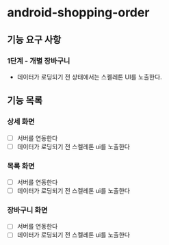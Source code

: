 # android-shopping-order

## 기능 요구 사항

### 1단계 - 개별 장바구니

- 데이터가 로딩되기 전 상태에서는 스켈레톤 UI를 노출한다.

## 기능 목록

### 상세 화면

- [ ] 서버를 연동한다
- [ ] 데이터가 로딩되기 전 스켈레톤 ui를 노출한다

### 목록 화면

- [ ] 서버를 연동한다
- [ ] 데이터가 로딩되기 전 스켈레톤 ui를 노출한다

### 장바구니 화면

- [ ] 서버를 연동한다
- [ ] 데이터가 로딩되기 전 스켈레톤 ui를 노출한다
